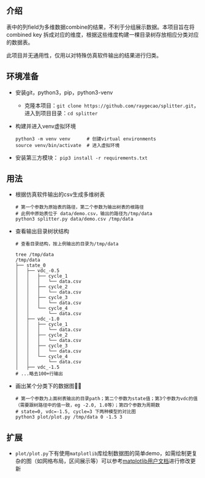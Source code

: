 ## 介绍

表中的列field为多维数据combine的结果，不利于分组展示数据。本项目旨在将combined key 拆成对应的维度，根据这些维度构建一棵目录树存放相应分类对应的数据表。

此项目并无通用性，仅用以对特殊仿真软件输出的结果进行归类。



## 环境准备

- 安装git，python3，pip，python3-venv

  - 克隆本项目：`git clone https://github.com/raygecao/splitter.git`，进入到项目目录：`cd splitter`

- 构建并进入venv虚拟环境

  ```shell
  python3 -m venv venv      # 创建virtual environments
  source venv/bin/activate  # 进入虚拟环境
  ```

- 安装第三方模块： `pip3 install -r requirements.txt`



## 用法

- 根据仿真软件输出的csv生成多维树表

  ```shell
  # 第一个参数为原始表的路径，第二个参数为输出树表的根路径
  # 此例中原始表位于 data/demo.csv，输出的路径为/tmp/data
  python3 splitter.py data/demo.csv /tmp/data
  ```

- 查看输出目录树状结构

  ```shell
  # 查看目录结构，按上例输出的目录为/tmp/data
  
  tree /tmp/data
  /tmp/data
  ├── state_0
  │   ├── vdc_-0.5
  │   │   ├── cycle_1
  │   │   │   └── data.csv
  │   │   ├── cycle_2
  │   │   │   └── data.csv
  │   │   ├── cycle_3
  │   │   │   └── data.csv
  │   │   └── cycle_4
  │   │       └── data.csv
  │   ├── vdc_-1.0
  │   │   ├── cycle_1
  │   │   │   └── data.csv
  │   │   ├── cycle_2
  │   │   │   └── data.csv
  │   │   ├── cycle_3
  │   │   │   └── data.csv
  │   │   └── cycle_4
  │   │       └── data.csv
  │   ├── vdc_-1.5
  # ...略去100+行输出
  ```

- 画出某个分类下的数据图

  ```shell
  # 第一个参数为上面树表输出的目录path；第二个参数为state值；第3个参数为vdc的值（需要跟树路径中的值一致，eg -2.0, 1.0等）；第四个参数为周期数
  # state=0, vdc=-1.5, cycle=3 下两种模型的对比图
  python3 plot/plot.py /tmp/data 0 -1.5 3
  ```

  

## 扩展

- `plot/plot.py`下有使用`matplotlib`库绘制数据图的简单demo，如需绘制更复杂的图（如网格布局，区间展示等）可以参考[matplotlib用户文档]( https://matplotlib.org/stable/tutorials/introductory/usage.html )进行修改更新

